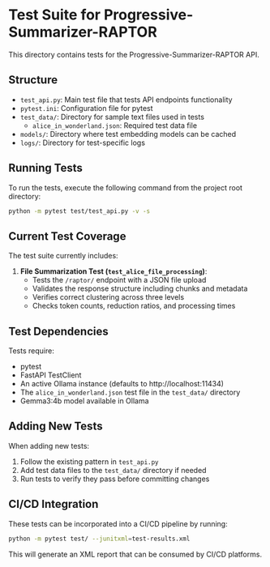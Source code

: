 # Test Suite for Progressive-Summarizer-RAPTOR

This directory contains tests for the Progressive-Summarizer-RAPTOR API.

## Structure

- `test_api.py`: Main test file that tests API endpoints functionality
- `pytest.ini`: Configuration file for pytest
- `test_data/`: Directory for sample text files used in tests
  - `alice_in_wonderland.json`: Required test data file
- `models/`: Directory where test embedding models can be cached
- `logs/`: Directory for test-specific logs

## Running Tests

To run the tests, execute the following command from the project root directory:

```bash
python -m pytest test/test_api.py -v -s
```

## Current Test Coverage

The test suite currently includes:

1. **File Summarization Test (`test_alice_file_processing`)**: 
   - Tests the `/raptor/` endpoint with a JSON file upload
   - Validates the response structure including chunks and metadata
   - Verifies correct clustering across three levels
   - Checks token counts, reduction ratios, and processing times
   

## Test Dependencies

Tests require:
- pytest
- FastAPI TestClient
- An active Ollama instance (defaults to http://localhost:11434)
- The `alice_in_wonderland.json` test file in the `test_data/` directory
- Gemma3:4b model available in Ollama

## Adding New Tests

When adding new tests:
1. Follow the existing pattern in `test_api.py`
2. Add test data files to the `test_data/` directory if needed
3. Run tests to verify they pass before committing changes

## CI/CD Integration

These tests can be incorporated into a CI/CD pipeline by running:

```bash
python -m pytest test/ --junitxml=test-results.xml
```

This will generate an XML report that can be consumed by CI/CD platforms.